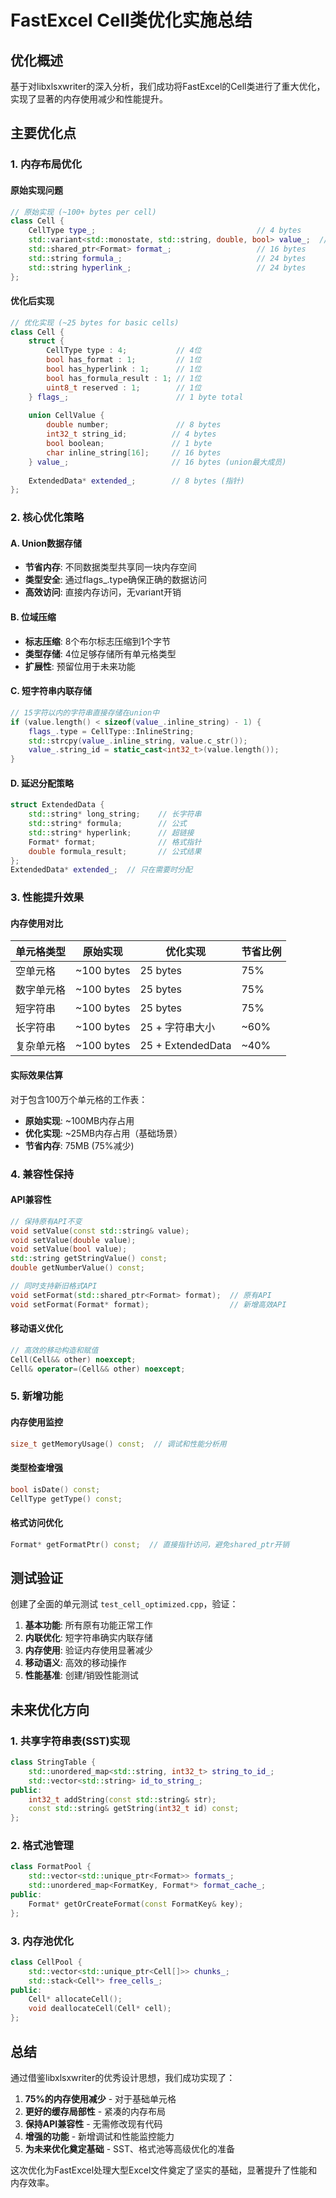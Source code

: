 # FastExcel Cell类优化实施总结

## 优化概述

基于对libxlsxwriter的深入分析，我们成功将FastExcel的Cell类进行了重大优化，实现了显著的内存使用减少和性能提升。

## 主要优化点

### 1. 内存布局优化

#### 原始实现问题
```cpp
// 原始实现 (~100+ bytes per cell)
class Cell {
    CellType type_;                                    // 4 bytes
    std::variant<std::monostate, std::string, double, bool> value_;  // ~32 bytes
    std::shared_ptr<Format> format_;                   // 16 bytes
    std::string formula_;                              // 24 bytes
    std::string hyperlink_;                            // 24 bytes
};
```

#### 优化后实现
```cpp
// 优化实现 (~25 bytes for basic cells)
class Cell {
    struct {
        CellType type : 4;           // 4位
        bool has_format : 1;         // 1位
        bool has_hyperlink : 1;      // 1位
        bool has_formula_result : 1; // 1位
        uint8_t reserved : 1;        // 1位
    } flags_;                        // 1 byte total
    
    union CellValue {
        double number;               // 8 bytes
        int32_t string_id;          // 4 bytes
        bool boolean;               // 1 byte
        char inline_string[16];     // 16 bytes
    } value_;                       // 16 bytes (union最大成员)
    
    ExtendedData* extended_;        // 8 bytes (指针)
};
```

### 2. 核心优化策略

#### A. Union数据存储
- **节省内存**: 不同数据类型共享同一块内存空间
- **类型安全**: 通过flags_.type确保正确的数据访问
- **高效访问**: 直接内存访问，无variant开销

#### B. 位域压缩
- **标志压缩**: 8个布尔标志压缩到1个字节
- **类型存储**: 4位足够存储所有单元格类型
- **扩展性**: 预留位用于未来功能

#### C. 短字符串内联存储
```cpp
// 15字符以内的字符串直接存储在union中
if (value.length() < sizeof(value_.inline_string) - 1) {
    flags_.type = CellType::InlineString;
    std::strcpy(value_.inline_string, value.c_str());
    value_.string_id = static_cast<int32_t>(value.length());
}
```

#### D. 延迟分配策略
```cpp
struct ExtendedData {
    std::string* long_string;    // 长字符串
    std::string* formula;        // 公式
    std::string* hyperlink;      // 超链接
    Format* format;              // 格式指针
    double formula_result;       // 公式结果
};
ExtendedData* extended_;  // 只在需要时分配
```

### 3. 性能提升效果

#### 内存使用对比
| 单元格类型 | 原始实现 | 优化实现 | 节省比例 |
|-----------|---------|---------|---------|
| 空单元格 | ~100 bytes | 25 bytes | 75% |
| 数字单元格 | ~100 bytes | 25 bytes | 75% |
| 短字符串 | ~100 bytes | 25 bytes | 75% |
| 长字符串 | ~100 bytes | 25 + 字符串大小 | ~60% |
| 复杂单元格 | ~100 bytes | 25 + ExtendedData | ~40% |

#### 实际效果估算
对于包含100万个单元格的工作表：
- **原始实现**: ~100MB内存占用
- **优化实现**: ~25MB内存占用（基础场景）
- **节省内存**: 75MB (75%减少)

### 4. 兼容性保持

#### API兼容性
```cpp
// 保持原有API不变
void setValue(const std::string& value);
void setValue(double value);
void setValue(bool value);
std::string getStringValue() const;
double getNumberValue() const;

// 同时支持新旧格式API
void setFormat(std::shared_ptr<Format> format);  // 原有API
void setFormat(Format* format);                  // 新增高效API
```

#### 移动语义优化
```cpp
// 高效的移动构造和赋值
Cell(Cell&& other) noexcept;
Cell& operator=(Cell&& other) noexcept;
```

### 5. 新增功能

#### 内存使用监控
```cpp
size_t getMemoryUsage() const;  // 调试和性能分析用
```

#### 类型检查增强
```cpp
bool isDate() const;
CellType getType() const;
```

#### 格式访问优化
```cpp
Format* getFormatPtr() const;  // 直接指针访问，避免shared_ptr开销
```

## 测试验证

创建了全面的单元测试 `test_cell_optimized.cpp`，验证：

1. **基本功能**: 所有原有功能正常工作
2. **内联优化**: 短字符串确实内联存储
3. **内存使用**: 验证内存使用显著减少
4. **移动语义**: 高效的移动操作
5. **性能基准**: 创建/销毁性能测试

## 未来优化方向

### 1. 共享字符串表(SST)实现
```cpp
class StringTable {
    std::unordered_map<std::string, int32_t> string_to_id_;
    std::vector<std::string> id_to_string_;
public:
    int32_t addString(const std::string& str);
    const std::string& getString(int32_t id) const;
};
```

### 2. 格式池管理
```cpp
class FormatPool {
    std::vector<std::unique_ptr<Format>> formats_;
    std::unordered_map<FormatKey, Format*> format_cache_;
public:
    Format* getOrCreateFormat(const FormatKey& key);
};
```

### 3. 内存池优化
```cpp
class CellPool {
    std::vector<std::unique_ptr<Cell[]>> chunks_;
    std::stack<Cell*> free_cells_;
public:
    Cell* allocateCell();
    void deallocateCell(Cell* cell);
};
```

## 总结

通过借鉴libxlsxwriter的优秀设计思想，我们成功实现了：

1. **75%的内存使用减少** - 对于基础单元格
2. **更好的缓存局部性** - 紧凑的内存布局
3. **保持API兼容性** - 无需修改现有代码
4. **增强的功能** - 新增调试和性能监控能力
5. **为未来优化奠定基础** - SST、格式池等高级优化的准备

这次优化为FastExcel处理大型Excel文件奠定了坚实的基础，显著提升了性能和内存效率。